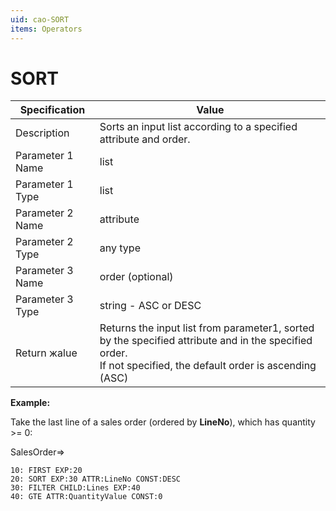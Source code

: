 ```yaml
---
uid: cao-SORT
items: Operators
---
```


# SORT 

| Specification         | Value                                                        |
| --------------------- | ------------------------------------------------------------ |
| Description           | Sorts an input list according to a specified attribute and order.          |
| Parameter 1 Name      | list                                                         |
| Parameter 1 Type      | list                                    |
| Parameter 2 Name      | attribute                                                           |
| Parameter 2 Type      | any type                                                         |
| Parameter 3 Name      | order (optional)                                                          |
| Parameter 3 Type      | string - ASC or DESC                                                          |
| Return жalue          | Returns the input list from parameter1, sorted by the specified attribute and in the specified order. <br> If not specified, the default order is ascending (ASC)                                                         |


**Example:**

Take the last line of a sales order (ordered by **LineNo**), which has quantity >= 0:

SalesOrder=>
```
10: FIRST EXP:20
20: SORT EXP:30 ATTR:LineNo CONST:DESC
30: FILTER CHILD:Lines EXP:40
40: GTE ATTR:QuantityValue CONST:0
```
